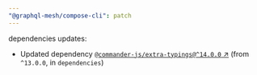 ```yaml
---
"@graphql-mesh/compose-cli": patch
---
```

dependencies updates:
  - Updated dependency [`@commander-js/extra-typings@^14.0.0` ↗︎](https://www.npmjs.com/package/@commander-js/extra-typings/v/14.0.0) (from `^13.0.0`, in `dependencies`)
